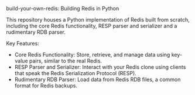 build-your-own-redis: Building Redis in Python

This repository houses a Python implementation of Redis built from scratch, including the core Redis functionality, RESP parser and serializer and a rudimentary RDB parser.

Key Features:

  - Core Redis Functionality: Store, retrieve, and manage data using key-value pairs, similar to the real Redis.
  - RESP Parser and Serializer: Interact with your Redis clone using clients that speak the Redis Serialization Protocol (RESP).
  - Rudimentary RDB Parser: Load data from Redis RDB files, a common format for Redis backups.